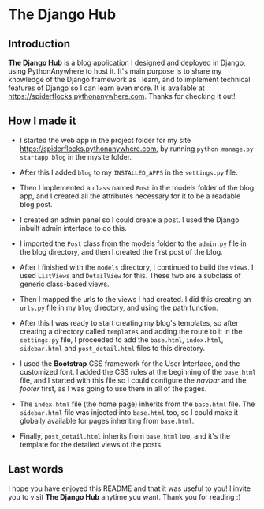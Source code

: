 
The Django Hub
======

## Introduction 

**The Django Hub** is a blog application I designed and deployed in Django, using
PythonAnywhere to host it. It's main purpose is to share my knowledge of the Django 
framework as I learn, and to implement technical features of Django so I can learn 
even more.
It is available at https://spiderflocks.pythonanywhere.com.
Thanks for checking it out! 

## How I made it

* I started the web app in the project folder for my site 
  https://spiderflocks.pythonanywhere.com, by running 
  `python manage.py startapp blog` in the mysite folder.

* After this I added `blog` to my `INSTALLED_APPS` in the `settings.py` file.

* Then I implemented a `class` named `Post` in the models folder of the blog app,
  and I created all the attributes necessary for it to be a readable blog post.

* I created an admin panel so I could create a post. I used the Django inbuilt
  admin interface to do this.

* I imported the `Post` class from the models folder to the `admin.py` file in 
  the blog directory, and then I created the first post of the blog.

* After I finished with the `models` directory, I continued to build the `views`.
  I used `ListViews` and `DetailView` for this. These two are a subclass of 
  generic class-based views.
  
* Then I mapped the urls to the views I had created. I did this creating an
  `urls.py` file in my `blog` directory, and using the path function.
  
* After this I was ready to start creating my blog's templates, so after creating
  a directory called `templates` and adding the route to it in the `settings.py` 
  file, I proceeded to add the `base.html`, `index.html`, `sidebar.html` and 
  `post_detail.html` files to this directory. 
  
* I used the **Bootstrap** CSS framework for the User Interface, and the customized
  font. I added the CSS rules at the beginning of the `base.html` file, and I started
  with this file so I could configure the *navbar* and the *footer* first, as I was 
  going to use them in all of the pages.
  
* The `index.html` file (the home page) inherits from the `base.html` file. The 
  `sidebar.html` file was injected into `base.html` too, so I could make it globally 
  available for pages inheriting from `base.html`.
  
* Finally, `post_detail.html` inherits from `base.html` too, and it's the template
  for the detailed views of the posts.

## Last words

I hope you have enjoyed this README and that it was useful to you! I invite you to 
visit **The Django Hub** anytime you want. Thank you for reading :)
